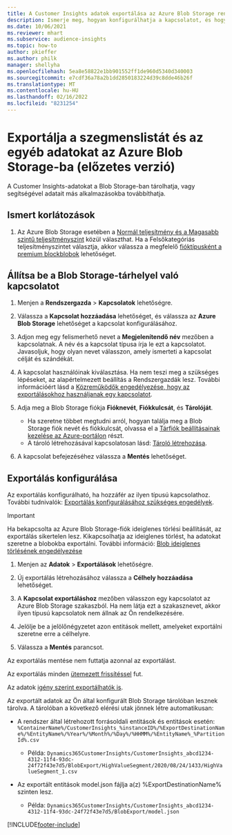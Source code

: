 ```yaml
---
title: A Customer Insights adatok exportálása az Azure Blob Storage rendszerbe
description: Ismerje meg, hogyan konfigurálhatja a kapcsolatot, és hogyan exportálhatja a Blob Storage-ba.
ms.date: 10/06/2021
ms.reviewer: mhart
ms.subservice: audience-insights
ms.topic: how-to
author: pkieffer
ms.author: philk
manager: shellyha
ms.openlocfilehash: 5ea8e58822e1bb901552ff1de960d5340d340003
ms.sourcegitcommit: e7cdf36a78a2b1dd2850183224d39c8dde46b26f
ms.translationtype: MT
ms.contentlocale: hu-HU
ms.lasthandoff: 02/16/2022
ms.locfileid: "8231254"
---
```

# <a name="export-segment-list-and-other-data-to-azure-blob-storage-preview"></a>Exportálja a szegmenslistát és az egyéb adatokat az Azure Blob Storage-ba (előzetes verzió)

A Customer Insights-adatokat a Blob Storage-ban tárolhatja, vagy segítségével adatait más alkalmazásokba továbbíthatja.

## <a name="known-limitations"></a>Ismert korlátozások

1. Az Azure Blob Storage esetében a [Normál teljesítmény és a Magasabb szintű teljesítményszint](/azure/storage/blobs/storage-blob-performance-tiers) közül választhat. Ha a Felsőkategóriás teljesítményszintet választja, akkor válassza a megfelelő [fióktípusként a premium blockblobok](/azure/storage/common/storage-account-overview#types-of-storage-accounts) lehetőséget.

## <a name="set-up-the-connection-to-blob-storage"></a>Állítsa be a Blob Storage-tárhelyel való kapcsolatot

1. Menjen a **Rendszergazda** > **Kapcsolatok** lehetőségre.

1. Válassza a **Kapcsolat hozzáadása** lehetőséget, és válassza az **Azure Blob Storage** lehetőséget a kapcsolat konfigurálásához.

1. Adjon meg egy felismerhető nevet a **Megjelenítendő név** mezőben a kapcsolatnak. A név és a kapcsolat típusa írja le ezt a kapcsolatot. Javasoljuk, hogy olyan nevet válasszon, amely ismerteti a kapcsolat célját és szándékát.

1. A kapcsolat használóinak kiválasztása. Ha nem teszi meg a szükséges lépéseket, az alapértelmezett beállítás a Rendszergazdák lesz. További információért lásd a [Közreműködők engedélyezése, hogy az exportálásokhoz használjanak egy kapcsolatot](connections.md#allow-contributors-to-use-a-connection-for-exports).

1. Adja meg a Blob Storage fiókja **Fióknevét**, **Fiókkulcsát**, és **Tárolóját**.
    - Ha szeretne többet megtudni arról, hogyan találja meg a Blob Storage fiók nevét és fiókkulcsát, olvassa el a [Tárfiók beállításainak kezelése az Azure-portálon](/azure/storage/common/storage-account-manage) részt.
    - A tároló létrehozásával kapcsolatosan lásd: [Tároló létrehozása](/azure/storage/blobs/storage-quickstart-blobs-portal#create-a-container).

1. A kapcsolat befejezéséhez válassza a **Mentés** lehetőséget. 

## <a name="configure-an-export"></a>Exportálás konfigurálása

Az exportálás konfigurálható, ha hozzáfér az ilyen típusú kapcsolathoz. További tudnivalók: [Exportálás konfigurálásához szükséges engedélyek](export-destinations.md#set-up-a-new-export).

> [!IMPORTANT]
> Ha bekapcsolta az Azure Blob Storage-fiók ideiglenes törlési beállítását, az exportálás sikertelen lesz. Kikapcsolhatja az ideiglenes törlést, ha adatokat szeretne a blobokba exportálni. További információ: [Blob ideiglenes törlésének engedélyezése](/azure/storage/blobs/soft-delete-blob-enable.md)

1. Menjen az **Adatok** > **Exportálások** lehetőségre.

1. Új exportálás létrehozásához válassza a **Célhely hozzáadása** lehetőséget.

1. A **Kapcsolat exportáláshoz** mezőben válasszon egy kapcsolatot az Azure Blob Storage szakaszból. Ha nem látja ezt a szakasznevet, akkor ilyen típusú kapcsolatok nem állnak az Ön rendelkezésére.

1. Jelölje be a jelölőnégyzetet azon entitások mellett, amelyeket exportálni szeretne erre a célhelyre.

1. Válassza a **Mentés** parancsot.

Az exportálás mentése nem futtatja azonnal az exportálást.

Az exportálás minden [ütemezett frissítéssel](system.md#schedule-tab) fut.     

Az adatok [igény szerint exportálhatók is](export-destinations.md#run-exports-on-demand). 

Az exportált adatok az Ön által konfigurált Blob Storage tárolóban lesznek tárolva. A tárolóban a következő elérési utak jönnek létre automatikusan:

- A rendszer által létrehozott forrásoldali entitások és entitások esetén:   
  `%ContainerName%/CustomerInsights_%instanceID%/%ExportDestinationName%/%EntityName%/%Year%/%Month%/%Day%/%HHMM%/%EntityName%_%PartitionId%.csv`  
  - Példa: `Dynamics365CustomerInsights/CustomerInsights_abcd1234-4312-11f4-93dc-24f72f43e7d5/BlobExport/HighValueSegment/2020/08/24/1433/HighValueSegment_1.csv`
 
- Az exportált entitások model.json fájlja a(z) %ExportDestinationName% szinten lesz.  
  - Példa: `Dynamics365CustomerInsights/CustomerInsights_abcd1234-4312-11f4-93dc-24f72f43e7d5/BlobExport/model.json`

[!INCLUDE[footer-include](../includes/footer-banner.md)]
